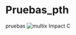# Pruebas_pth
pruebas
![multix Impact C](https://marketing.webassets.siemens-healthineers.com/d168e945589c1618/caf5d5af390f/v/f71be8b1483b/siemens-healthineers_XP_medical-Xray-machine_MULTIX-Impact-E.jpg)
